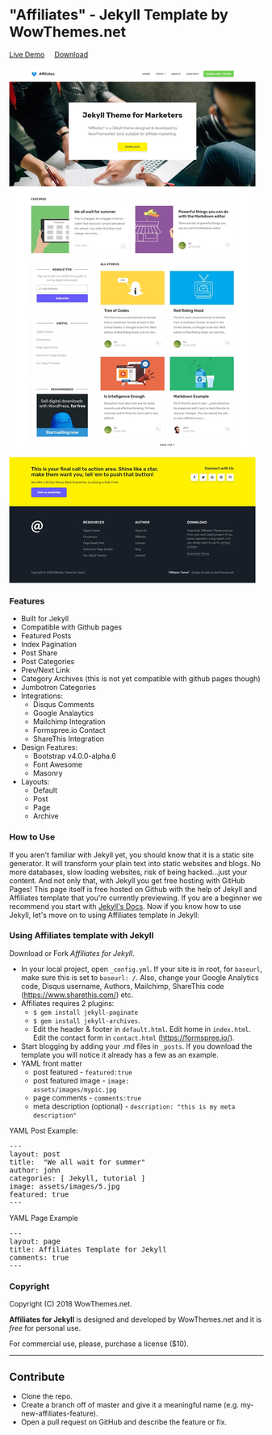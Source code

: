 # "Affiliates" - Jekyll Template by WowThemes.net

[Live Demo](https://wowthemesnet.github.io/affiliates-jekyll-theme/) &nbsp; &nbsp; [Download](https://gum.co/affiliates-jekyll-template)

![enter image description here](assets/images/theme1.jpg)

### Features

- Built for Jekyll
- Compatible with Github pages
- Featured Posts
- Index Pagination
- Post Share
- Post Categories
- Prev/Next Link
- Category Archives (this is not yet compatible with github pages though)
- Jumbotron Categories
- Integrations:
    - Disqus Comments
    - Google Analaytics
    - Mailchimp Integration
    - Formspree.io Contact
    - ShareThis Integration
- Design Features:
    - Bootstrap v4.0.0-alpha.6
    - Font Awesome
    - Masonry
- Layouts:
    - Default
    - Post
    - Page
    - Archive
    
### How to Use

If you aren't familiar with Jekyll yet, you should know that it is a static site generator. It will transform your plain text into static websites and blogs. No more databases, slow loading websites, risk of being hacked...just your content. And not only that, with Jekyll you get free hosting with GitHub Pages! This page itself is free hosted on Github with the help of Jekyll and Affiliates template that you're currently previewing. If you are a beginner we recommend you start with [Jekyll's Docs](https://jekyllrb.com/docs/installation/). Now if you know how to use Jekyll, let's move on to using Affiliates template in Jekyll:

### Using Affiliates template with Jekyll

Download or Fork *Affiliates for Jekyll*. 
- In your local project, open <code>_config.yml</code>. If your site is in root, for <code>baseurl</code>, make sure this is set to <code>baseurl: /</code>. Also, change your Google Analytics code, Disqus username, Authors, Mailchimp, ShareThis code (https://www.sharethis.com/) etc.
- Affiliates requires 2 plugins: 
    - <code>$ gem install jekyll-paginate</code>
    - <code>$ gem install jekyll-archives</code>.
    - Edit the header & footer in <code>default.html</code>.  Edit home in <code>index.html</code>. Edit the contact form in <code>contact.html</code> (https://formspree.io/).
- Start blogging by adding your .md files in <code>_posts</code>. If you download the template you will notice it already has a few as an example. 
- YAML front matter
    - post featured - <code>featured:true</code>
    - post featured image - <code>image: assets/images/mypic.jpg</code>
    - page comments - <code>comments:true</code>
    - meta description (optional) - <code>description: "this is my meta description"</code>
    
YAML Post Example:
<pre>
---
layout: post
title:  "We all wait for summer"
author: john
categories: [ Jekyll, tutorial ]
image: assets/images/5.jpg
featured: true
---
</pre>

YAML Page Example
<pre>
---
layout: page
title: Affiliates Template for Jekyll
comments: true
---
</pre>

### Copyright

Copyright (C) 2018 WowThemes.net.

**Affiliates for Jekyll** is designed and developed by WowThemes.net and it is *free* for personal use.

For commercial use, please, purchase a license ($10).

-----------------

## Contribute

- Clone the repo.
- Create a branch off of master and give it a meaningful name (e.g. my-new-affiliates-feature).
- Open a pull request on GitHub and describe the feature or fix.
